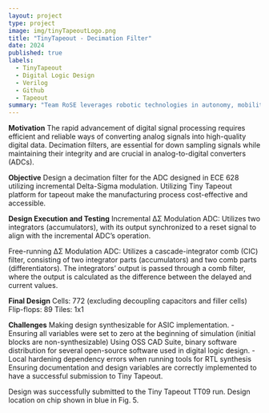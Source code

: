 ```yaml
---
layout: project
type: project
image: img/tinyTapeoutLogo.png
title: "TinyTapeout - Decimation Filter"
date: 2024
published: true
labels:
  - TinyTapeout
  - Digital Logic Design
  - Verilog
  - Github
  - Tapeout
summary: "Team RoSE leverages robotic technologies in autonomy, mobility, manipulation, and life detection to support space exploration and scientific endeavors."
---
```


**Motivation**
The rapid advancement of digital signal processing requires efficient and reliable ways of converting analog signals into high-quality digital data. Decimation filters, are essential for down sampling signals while maintaining their integrity and are crucial in analog-to-digital converters (ADCs).

**Objective**
Design a decimation filter for the ADC designed in ECE 628 utilizing incremental Delta-Sigma modulation. Utilizing Tiny Tapeout platform for tapeout make the manufacturing process cost-effective and accessible.

**Design Execution and Testing**
Incremental ΔΣ Modulation ADC: 
Utilizes two integrators (accumulators), with its output synchronized to a reset signal to align with the incremental ADC’s operation.

Free-running ΔΣ Modulation ADC: 
Utilizes a cascade-integrator comb (CIC) filter, consisting of two integrator parts (accumulators) and two comb parts (differentiators). The integrators’ output is passed through a comb filter, where the output is calculated as the difference between the delayed and current values.

**Final Design**
Cells: 772 (excluding decoupling capacitors and filler cells)
Flip-flops: 89
Tiles: 1x1

**Challenges**
Making design synthesizable for ASIC implementation.
     - Ensuring all variables were set to zero at the beginning of simulation
       (initial blocks are non-synthesizable)
Using OSS CAD Suite, binary software distribution for several open-source software used in digital logic design.
     - Local hardening dependency errors when running tools for RTL
       synthesis
Ensuring documentation and design variables are correctly implemented to have a successful submission to Tiny Tapeout.


Design was successfully submitted to the Tiny Tapeout TT09 run. Design location on chip shown in blue in Fig. 5.  










